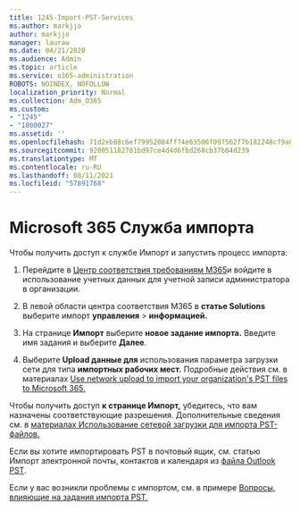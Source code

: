 ```yaml
---
title: 1245-Import-PST-Services
ms.author: markjjo
author: markjjo
manager: lauraw
ms.date: 04/21/2020
ms.audience: Admin
ms.topic: article
ms.service: o365-administration
ROBOTS: NOINDEX, NOFOLLOW
localization_priority: Normal
ms.collection: Adm_O365
ms.custom:
- "1245"
- "1800027"
ms.assetid: ''
ms.openlocfilehash: 71d2eb88c6ef79952084ff74e63506f097562f7b181248cf9a83ddc56dbffb2a
ms.sourcegitcommit: 920051182781bd97ce4d4d6fbd268cb37b84d239
ms.translationtype: MT
ms.contentlocale: ru-RU
ms.lasthandoff: 08/11/2021
ms.locfileid: "57891768"
---
```

# <a name="microsoft-365-import-service"></a>Microsoft 365 Служба импорта

Чтобы получить доступ к службе Импорт и запустить процесс импорта:

1. Перейдите в [Центр соответствия требованиям M365](https://compliance.microsoft.com/)и войдите в использование учетных данных для учетной записи администратора в организации.

1. В левой области центра соответствия M365 в **статье Solutions** выберите импорт **управления**  >  **информацией.**

1. На странице **Импорт** выберите **новое задание импорта.** Введите имя задания и выберите **Далее**.

1. Выберите **Upload данные для** использования параметра загрузки сети для типа **импортных рабочих мест.** Подробные действия см. в материалах [Use network upload to import your organization's PST files to Microsoft 365.](https://docs.microsoft.com/compliance/use-network-upload-to-import-pst-files)

Чтобы получить доступ **к странице Импорт,** убедитесь, что вам назначены соответствующие разрешения. Дополнительные сведения см. в [материалах Использование сетевой загрузки для импорта PST-файлов.](https://docs.microsoft.com/microsoft-365/compliance/importing-pst-files-to-office-365#using-network-upload-to-import-pst-files)

Если вы хотите импортировать PST в почтовый ящик, см. статью Импорт электронной почты, контактов и календаря из [файла Outlook PST](https://support.office.com/article/import-email-contacts-and-calendar-from-an-outlook-pst-file-431a8e9a-f99f-4d5f-ae48-ded54b3440ac).

Если у вас возникли проблемы с импортом, см. в примере [Вопросы, влияющие на задания импорта PST.](https://docs.microsoft.com/office365/troubleshoot/pst-import-service/issues-with-pst-import-job)

